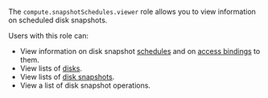 The `compute.snapshotSchedules.viewer` role allows you to view information on scheduled disk snapshots.

Users with this role can:
* View information on disk snapshot [schedules](../../../compute/concepts/snapshot-schedule.md) and on [access bindings](../../../iam/concepts/access-control/index.md#access-bindings) to them.
* View lists of [disks](../../../compute/concepts/disk.md).
* View lists of [disk snapshots](../../../compute/concepts/snapshot.md).
* View a list of disk snapshot operations.
